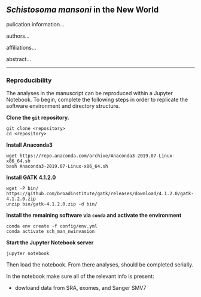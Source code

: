 ## ___Schistosoma mansoni___ in the New World

pulication information...

authors...

affiliations...

abstract...

 

---

### Reproducibility
The analyses in the manuscript can be reproduced within a Jupyter Notebook. To begin, complete the following steps in order to replicate the software environment and directory structure.

**Clone the ```git``` repository.**
```
git clone <repository>
cd <repository>
```

**Install Anaconda3**
```
wget https://repo.anaconda.com/archive/Anaconda3-2019.07-Linux-x86_64.sh
bash Anaconda3-2019.07-Linux-x86_64.sh
```

**Install GATK 4.1.2.0**
```
wget -P bin/ https://github.com/broadinstitute/gatk/releases/download/4.1.2.0/gatk-4.1.2.0.zip
unzip bin/gatk-4.1.2.0.zip -d bin/
```

**Install the remaining software via ```conda``` and activate the environment**
```
conda env create -f config/env.yml
conda activate sch_man_nwinvasion
```

**Start the Jupyter Notebook server**
```
jupyter notebook 
```

Then load the notebook.  From there analyses, should be completed serially.


In the notebook make sure all of the relevant info is present:
- dowloand data from SRA, exomes, and Sanger SMV7
 

